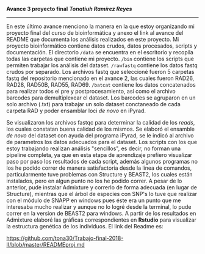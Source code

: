 **Avance 3 proyecto final**
***Tonatiuh Ramírez Reyes***

*****

En este último avance menciono la manera en la que estoy organizando mi proyecto final del curso de bioinformática y anexo el link al avance del README que documenta los análisis realizados en este proyecto.
Mi proyecto bioinformático contiene datos crudos, datos procesados, scripts y documentación.
El directorio `/data` se encuentra en el escritorio y recopila todas las carpetas que contiene mi proyecto. 
`/bin` contiene los scripts que permiten trabajar los análisis del dataset.
`/rawfastq` contiene los datos fastq crudos por separado. Los archivos fastq que seleccioné fueron 5 carpetas fastq del repositorio mencionado en el avance 2, las cuales fueron RAD26, RAD28, RAD50B, RAD55, RAD69.
`/batcat` contiene los datos concatenados para realizar todos el pre y postprocesamiento, así como el archivo barcodes para demultiplexear el dataset. Los barcodes se agruparon en un solo archivo (.txt) para trabajar un solo dataset conctaneado de cada carpeta RAD y poder ensamblar loci *de novo* en iPyrad. 

Se visualizaron los archivos fastqc para determinar la calidad de los *reads*, los cuales constatan buena calidad de los mismos. Se elaboró el ensamble *de novo* del dataset con ayuda del programa iPyrad, se le indicó al archivo de parametros los datos adecuados para el dataset.
Los scripts con los que estoy trabajando realizan análisis "sencillos", es decir, no forman una pipeline completa, ya que en esta etapa de aprendizaje prefiero visualizar paso por paso los resultados de cada script, además algunos programas no los he podido correr de manera satisfactoria desde la linea de comandos, particularmente tuve problemas con Structure y BEAST2, los cuales están instalados, pero en algun punto no los he podido correr. 
A pesar de lo anterior, pude instalar Admixture y correrlo de forma adecuada (en lugar de Structure), mientras que el árbol de especies con SNP's lo tuve que realizar con el módulo de SNAPP en windows pues éste era un punto que me interesaba mucho realizar y aunque no lo logré desde la terminal, lo pude correr en la version de BEAST2 para windows.
A partir de los resultados en Admixture elaboré las gráficas correspondientes en **Rstudio** para visualizar la estructura genética de los individuos. El link del Readme es: 

https://github.com/tona30/Trabajo-final-2018-II/blob/master/READMEproj.md 